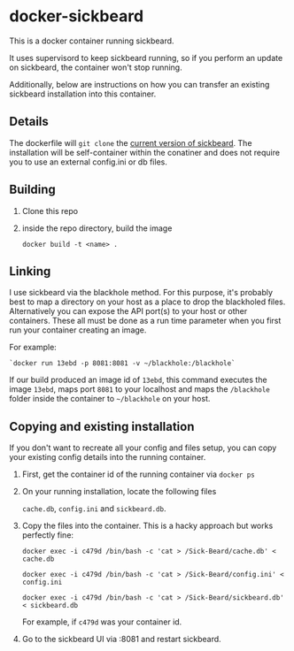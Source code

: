 # docker-sickbeard

This is a docker container running sickbeard.

It uses supervisord to keep sickbeard running, so if you perform an update on sickbeard, the container won't stop running.

Additionally, below are instructions on how you can transfer an existing sickbeard installation into this container.

## Details

The dockerfile will `git clone` the [current version of sickbeard](https://github.com/midgetspy/Sick-Beard). The installation will be self-container within the conatiner and does not require you to use an external config.ini or db files.

## Building

1. Clone this repo
2. inside the repo directory, build the image

	`docker build -t <name> .`



## Linking

I use sickbeard via the blackhole method. For this purpose, it's probably best to map a directory on your host as a place to drop the blackholed files. Alternatively you can expose the API port(s) to your host or other containers. These all must be done as a run time parameter when you first run your container creating an image. 

For example:

	`docker run 13ebd -p 8081:8081 -v ~/blackhole:/blackhole`
	
If our build produced an image id of `13ebd`, this command executes the image `13ebd`, maps port `8081` to your localhost and maps the `/blackhole` folder inside the container to `~/blackhole` on your host.

## Copying and existing installation

If you don't want to recreate all your config and files setup, you can copy your existing config details into the running container.

1. First, get the container id of the running container via `docker ps`
2. On your running installation, locate the following files

	`cache.db`, `config.ini` and `sickbeard.db`.
	
3. Copy the files into the container. This is a hacky approach but works perfectly fine: 

	`docker exec -i c479d /bin/bash -c 'cat > /Sick-Beard/cache.db' < cache.db`
	
	`docker exec -i c479d /bin/bash -c 'cat > /Sick-Beard/config.ini' < config.ini`
	
	`docker exec -i c479d /bin/bash -c 'cat > /Sick-Beard/sickbeard.db' < sickbeard.db`
	
	For example, if `c479d` was your container id.
	
4. Go to the sickbeard UI via :8081 and restart sickbeard.